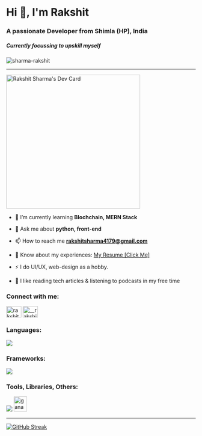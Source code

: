 <h1 align="left">Hi 👋, I'm Rakshit</h1>
<h3 align="left">A passionate Developer from Shimla (HP), India</h3>
<h5>Currently focussing to upskill myself</h5>
<p align="left"> <img src="https://komarev.com/ghpvc/?username=sharma-rakshit&label=Profile%20views&color=0e75b6&style=flat" alt="sharma-rakshit" /></p>
<hr/>
<a href="https://app.daily.dev/rakshitsharma"><img src="https://api.daily.dev/devcards/v2/PWkrQTDCVSUdSgMeEXlO1.png?type=default&r=yw4" width="356" alt="Rakshit Sharma's Dev Card"/></a>

- 🌱 I’m currently learning **Blochchain, MERN Stack**

- 💬 Ask me about **python, front-end**

- 📫 How to reach me **rakshitsharma4179@gmail.com**

- 📄 Know about my experiences: [My Resume [Click Me]](https://drive.google.com/file/d/1gcV4vR196Lkzb8FyyIzapLxQAbrSETbP/view?usp=drive_link)
- ⚡ I do UI/UX, web-design as a hobby.

- 📖 I like reading tech articles & listening to podcasts in my free time 


<h3 align="left">Connect with me:</h3>
<p align="left">
<a href="https://linkedin.com/in/rakshit--sharma--" target="blank"><img align="center" src="https://raw.githubusercontent.com/rahuldkjain/github-profile-readme-generator/master/src/images/icons/Social/linked-in-alt.svg" alt="rakshit--sharma--" height="30" width="40" /></a>
<a href="https://twitter.com/__rakshitsharma" target="blank"><img align="center" src="https://raw.githubusercontent.com/rahuldkjain/github-profile-readme-generator/master/src/images/icons/Social/twitter.svg" alt="__rakshitsharma" height="30" width="40" /></a>
</p>

<p align="left"> 
<h3 align="left">Languages:</h3>
  <img src="https://skillicons.dev/icons?i=js,solidity,html,css,cpp,python,typescript,"/>

<h3 align="left">Frameworks:</h3>
  <img src="https://skillicons.dev/icons?i=react,nextjs,express"/>
  
<h3 align="left">Tools, Libraries, Others:</h3>
  <img src="https://skillicons.dev/icons?i=tailwind,sass,nodejs,mongo,mysql,postgres,vite,git,linux,bootstrap,figma"/>
  <a href="https://trufflesuite.com/ganache/" target="_blank" rel="noreferrer"> <img src="https://seeklogo.com/images/G/ganache-logo-1EB72084A8-seeklogo.com.png" alt="ganache" width="35" height="40"/> </a> 
  </p>

<hr/>

[![GitHub Streak](https://github-readme-streak-stats.herokuapp.com?user=sharma-rakshit&theme=dark&date_format=M%20j%5B%2C%20Y%5D)](https://git.io/streak-stats)
